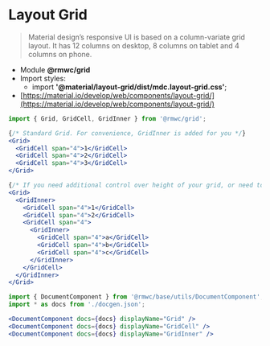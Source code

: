 # Layout Grid

> Material design’s responsive UI is based on a column-variate grid layout. It has 12 columns on desktop, 8 columns on tablet and 4 columns on phone.

- Module **@rmwc/grid**
- Import styles:
  - import **'@material/layout-grid/dist/mdc.layout-grid.css'**;
- [https://material.io/develop/web/components/layout-grid/](https://material.io/develop/web/components/layout-grid/)

```jsx render
import { Grid, GridCell, GridInner } from '@rmwc/grid';

{/* Standard Grid. For convenience, GridInner is added for you */}
<Grid>
  <GridCell span="4">1</GridCell>
  <GridCell span="4">2</GridCell>
  <GridCell span="4">3</GridCell>
</Grid>

{/* If you need additional control over height of your grid, or need to add SubGrids, you can add your own GridInner components. */}
<Grid>
  <GridInner>
    <GridCell span="4">1</GridCell>
    <GridCell span="4">2</GridCell>
    <GridCell span="4">
      <GridInner>
        <GridCell span="4">a</GridCell>
        <GridCell span="4">b</GridCell>
        <GridCell span="4">c</GridCell>
      </GridInner>
    </GridCell>
  </GridInner>
</Grid>
```

```jsx renderOnly
import { DocumentComponent } from '@rmwc/base/utils/DocumentComponent';
import * as docs from './docgen.json';

<DocumentComponent docs={docs} displayName="Grid" />
<DocumentComponent docs={docs} displayName="GridCell" />
<DocumentComponent docs={docs} displayName="GridInner" />
```
